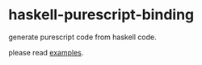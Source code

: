 haskell-purescript-binding
====
generate purescript code from haskell code.

please read [examples](./examples/example.hs).
